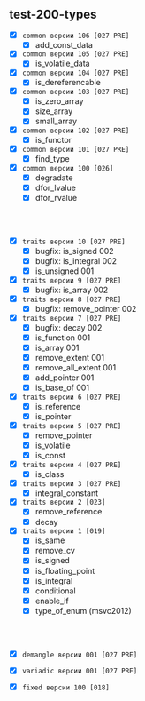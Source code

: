
test-200-types
---
  - [x] `common версии 106 [027 PRE]`  
    - [x] add_const_data  
  - [x] `common версии 105 [027 PRE]`  
    - [x] is_volatile_data  
  - [x] `common версии 104 [027 PRE]`  
    - [x] is_dereferencable  
  - [x] `common версии 103 [027 PRE]`  
    - [x] is_zero_array  
    - [x] size_array  
    - [x] small_array  
  - [x] `common версии 102 [027 PRE]`  
    - [x] is_functor  
  - [x] `common версии 101 [027 PRE]`  
    - [x] find_type  
  - [x] `common версии 100 [026]`  
    - [x] degradate  
    - [x] dfor_lvalue  
    - [x] dfor_rvalue  

<br />
<br />

  - [x] `traits версии 10 [027 PRE]`  
    - [x] bugfix: is_signed    002 
    - [x] bugfix: is_integral  002 
    - [x] is_unsigned          001 
  - [x] `traits версии 9 [027 PRE]`  
    - [x] bugfix: is_array    002 
  - [x] `traits версии 8 [027 PRE]`  
    - [x] bugfix: remove_pointer 002 
  - [x] `traits версии 7 [027 PRE]`  
     - [x] bugfix: decay      002
     - [x] is_function        001
     - [x] is_array           001
     - [x] remove_extent      001
     - [x] remove_all_extent  001
     - [x] add_pointer        001
     - [x] is_base_of         001
  - [x] `traits версии 6 [027 PRE]`  
    - [x] is_reference  
    - [x] is_pointer  
  - [x] `traits версии 5 [027 PRE]`  
    - [x] remove_pointer  
    - [x] is_volatile  
    - [x] is_const  
  - [x] `traits версии 4 [027 PRE]`  
    - [x] is_class  
  - [x] `traits версии 3 [027 PRE]`  
    - [x] integral_constant  
  - [x] `traits версии 2 [023]`  
    - [x] remove_reference  
    - [x] decay  
  - [x] `traits версии 1 [019]`  
    - [x] is_same  
    - [x] remove_cv  
    - [x] is_signed  
    - [x] is_floating_point  
    - [x] is_integral  
    - [x] conditional  
    - [x] enable_if  
    - [x] type_of_enum (msvc2012)  

<br />
<br />

  - [x] `demangle версии 001 [027 PRE]`  
  - [x] `variadic версии 001 [027 PRE]`  
  - [x] `fixed версии 100 [018]`  



